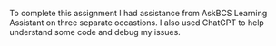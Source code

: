To complete this assignment I had assistance from AskBCS Learning Assistant on three separate occastions. I also used ChatGPT to help understand some code and debug my issues.
